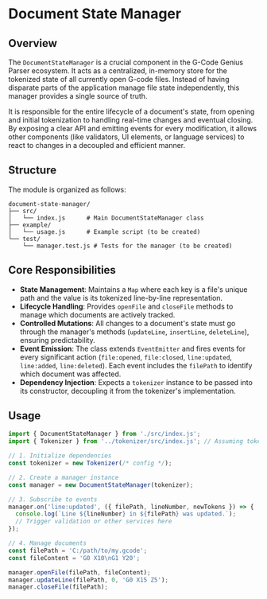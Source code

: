 # Document State Manager

## Overview

The `DocumentStateManager` is a crucial component in the G-Code Genius Parser ecosystem. It acts as a centralized, in-memory store for the tokenized state of all currently open G-code files. Instead of having disparate parts of the application manage file state independently, this manager provides a single source of truth.

It is responsible for the entire lifecycle of a document's state, from opening and initial tokenization to handling real-time changes and eventual closing. By exposing a clear API and emitting events for every modification, it allows other components (like validators, UI elements, or language services) to react to changes in a decoupled and efficient manner.

## Structure

The module is organized as follows:

```
document-state-manager/
├── src/
│   └── index.js      # Main DocumentStateManager class
├── example/
│   └── usage.js      # Example script (to be created)
└── test/
    └── manager.test.js # Tests for the manager (to be created)
```

## Core Responsibilities

-   **State Management**: Maintains a `Map` where each key is a file's unique path and the value is its tokenized line-by-line representation.
-   **Lifecycle Handling**: Provides `openFile` and `closeFile` methods to manage which documents are actively tracked.
-   **Controlled Mutations**: All changes to a document's state must go through the manager's methods (`updateLine`, `insertLine`, `deleteLine`), ensuring predictability.
-   **Event Emission**: The class extends `EventEmitter` and fires events for every significant action (`file:opened`, `file:closed`, `line:updated`, `line:added`, `line:deleted`). Each event includes the `filePath` to identify which document was affected.
-   **Dependency Injection**: Expects a `tokenizer` instance to be passed into its constructor, decoupling it from the tokenizer's implementation.

## Usage

```javascript
import { DocumentStateManager } from './src/index.js';
import { Tokenizer } from '../tokenizer/src/index.js'; // Assuming tokenizer is available

// 1. Initialize dependencies
const tokenizer = new Tokenizer(/* config */);

// 2. Create a manager instance
const manager = new DocumentStateManager(tokenizer);

// 3. Subscribe to events
manager.on('line:updated', ({ filePath, lineNumber, newTokens }) => {
  console.log(`Line ${lineNumber} in ${filePath} was updated.`);
  // Trigger validation or other services here
});

// 4. Manage documents
const filePath = 'C:/path/to/my.gcode';
const fileContent = 'G0 X10\nG1 Y20';

manager.openFile(filePath, fileContent);
manager.updateLine(filePath, 0, 'G0 X15 Z5');
manager.closeFile(filePath);
```
